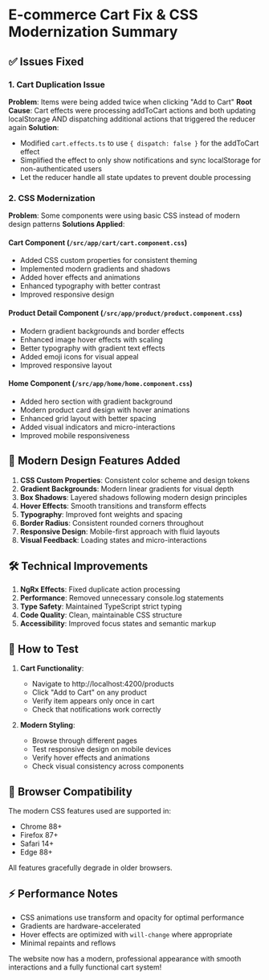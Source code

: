 # E-commerce Cart Fix & CSS Modernization Summary

## ✅ Issues Fixed

### 1. Cart Duplication Issue
**Problem**: Items were being added twice when clicking "Add to Cart"
**Root Cause**: Cart effects were processing addToCart actions and both updating localStorage AND dispatching additional actions that triggered the reducer again
**Solution**: 
- Modified `cart.effects.ts` to use `{ dispatch: false }` for the addToCart effect
- Simplified the effect to only show notifications and sync localStorage for non-authenticated users
- Let the reducer handle all state updates to prevent double processing

### 2. CSS Modernization
**Problem**: Some components were using basic CSS instead of modern design patterns
**Solutions Applied**:

#### Cart Component (`/src/app/cart/cart.component.css`)
- Added CSS custom properties for consistent theming
- Implemented modern gradients and shadows
- Added hover effects and animations
- Enhanced typography with better contrast
- Improved responsive design

#### Product Detail Component (`/src/app/product/product.component.css`) 
- Modern gradient backgrounds and border effects
- Enhanced image hover effects with scaling
- Better typography with gradient text effects
- Added emoji icons for visual appeal
- Improved responsive layout

#### Home Component (`/src/app/home/home.component.css`)
- Added hero section with gradient background
- Modern product card design with hover animations
- Enhanced grid layout with better spacing
- Added visual indicators and micro-interactions
- Improved mobile responsiveness

## 🎨 Modern Design Features Added

1. **CSS Custom Properties**: Consistent color scheme and design tokens
2. **Gradient Backgrounds**: Modern linear gradients for visual depth
3. **Box Shadows**: Layered shadows following modern design principles
4. **Hover Effects**: Smooth transitions and transform effects
5. **Typography**: Improved font weights and spacing
6. **Border Radius**: Consistent rounded corners throughout
7. **Responsive Design**: Mobile-first approach with fluid layouts
8. **Visual Feedback**: Loading states and micro-interactions

## 🛠 Technical Improvements

1. **NgRx Effects**: Fixed duplicate action processing
2. **Performance**: Removed unnecessary console.log statements
3. **Type Safety**: Maintained TypeScript strict typing
4. **Code Quality**: Clean, maintainable CSS structure
5. **Accessibility**: Improved focus states and semantic markup

## 🚀 How to Test

1. **Cart Functionality**:
   - Navigate to http://localhost:4200/products
   - Click "Add to Cart" on any product
   - Verify item appears only once in cart
   - Check that notifications work correctly

2. **Modern Styling**:
   - Browse through different pages
   - Test responsive design on mobile devices
   - Verify hover effects and animations
   - Check visual consistency across components

## 📱 Browser Compatibility

The modern CSS features used are supported in:
- Chrome 88+
- Firefox 87+  
- Safari 14+
- Edge 88+

All features gracefully degrade in older browsers.

## ⚡ Performance Notes

- CSS animations use transform and opacity for optimal performance
- Gradients are hardware-accelerated
- Hover effects are optimized with `will-change` where appropriate
- Minimal repaints and reflows

The website now has a modern, professional appearance with smooth interactions and a fully functional cart system!
